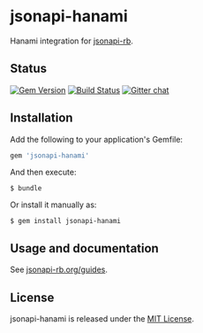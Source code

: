 # jsonapi-hanami
Hanami integration for [jsonapi-rb](http://jsonapi-rb.org).

## Status

[![Gem Version](https://badge.fury.io/rb/jsonapi-hanami.svg)](https://badge.fury.io/rb/jsonapi-hanami)
[![Build Status](https://secure.travis-ci.org/jsonapi-rb/jsonapi-hanami.svg?branch=master)](http://travis-ci.org/jsonapi-rb/hanami?branch=master)
[![Gitter chat](https://badges.gitter.im/gitterHQ/gitter.png)](https://gitter.im/jsonapi-rb/Lobby)

## Installation

Add the following to your application's Gemfile:
```ruby
gem 'jsonapi-hanami'
```
And then execute:
```
$ bundle
```
Or install it manually as:
```
$ gem install jsonapi-hanami
```

## Usage and documentation

See [jsonapi-rb.org/guides](http://jsonapi-rb.org/guides).

## License

jsonapi-hanami is released under the [MIT License](http://www.opensource.org/licenses/MIT).
